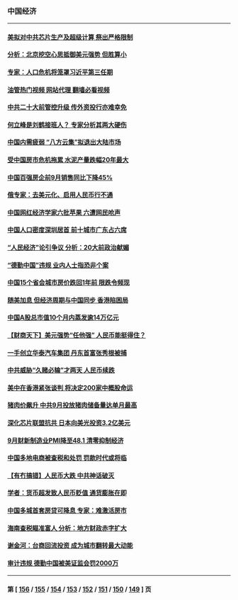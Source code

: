 ### 中国经济
---
#### [美拟对中共芯片生产及超级计算 祭出严格限制](../../pages/ncid283/n13838241.md?10040845) 
#### [分析：北京挖空心思抵御美元强势 但胜算小](../../pages/ncid283/n13838226.md?10040845) 
#### [专家：人口危机将笼罩习近平第三任期](../../pages/ncid283/n13837863.md?10040845) 
#### [油管热门视频 网站代理 翻墙必看视频](http://209.222.30.114:81/youtube.html?10040845)
#### [中共二十大前管控升级 传外资投行亦难幸免](../../pages/ncid283/n13837738.md?10040845) 
#### [何立峰是刘鹤接班人？ 专家分析其两大硬伤](../../pages/ncid283/n13837737.md?10040845) 
#### [中国内需疲弱 “八方云集”拟退出大陆市场](../../pages/ncid283/n13837811.md?10040845) 
#### [受中国房市危机拖累 水泥产量跌幅20年最大](../../pages/ncid283/n13837657.md?10040845) 
#### [中国百强房企前9月销售同比下降45%](../../pages/ncid283/n13837475.md?10040845) 
#### [俄专家：去美元化、启用人民币行不通](../../pages/ncid283/n13837392.md?10040845) 
#### [中国网红经济学家六批苹果 六遭网民呛声](../../pages/ncid283/n13837125.md?10040845) 
#### [中国人口密度深圳居首 前十城市广东占六席](../../pages/ncid283/n13837109.md?10040845) 
#### [“人民经济”论引争议 分析：20大前政治献媚](../../pages/ncid283/n13837230.md?10040845) 
#### [“德勤中国”违规 业内人士指恐非个案](../../pages/ncid283/n13837045.md?10040845) 
#### [中国15个省会城市房价跌回1年前 限跌令频现](../../pages/ncid283/n13836988.md?10040845) 
#### [随美加息 但经济周期与中国同步 香港陷困局](../../pages/ncid283/n13836895.md?10040845) 
#### [中国A股总市值10个月内蒸发逾14万亿元](../../pages/ncid283/n13836954.md?10040845) 
#### [【财商天下】美元强势“任他强” 人民币能挺得住？](../../pages/ncid283/n13836431.md?10040845) 
#### [一手创立华泰汽车集团 丹东首富张秀根被捕](../../pages/ncid283/n13836425.md?10040845) 
#### [中共威胁“久赌必输”才两天 人民币续跌](../../pages/ncid283/n13836354.md?10040845) 
#### [美中在香港紧张谈判 将决定200家中概股命运](../../pages/ncid283/n13834602.md?10040845) 
#### [猪肉价飙升 中共9月投放猪肉储备量达单月最高](../../pages/ncid283/n13833134.md?10040845) 
#### [深化芯片联盟抗共 日本向美光投资3.2亿美元](../../pages/ncid283/n13836337.md?10040845) 
#### [9月财新制造业PMI降至48.1 清零抑制经济](../../pages/ncid283/n13836244.md?10040845) 
#### [中国多地电商被查税和处罚 罚款时代或将临](../../pages/ncid283/n13836048.md?10040845) 
#### [【有冇搞错】人民币大跌 中共神话破灭](../../pages/ncid283/n13835616.md?10040845) 
#### [学者：货币超发致人民币贬值 通货膨胀在即](../../pages/ncid283/n13836134.md?10040845) 
#### [中国多城首套房贷可降息 专家：难激活房市](../../pages/ncid283/n13836006.md?10040845) 
#### [海南查税瞄准富人 分析：地方财政赤字扩大](../../pages/ncid283/n13835957.md?10040845) 
#### [谢金河：台商回流投资 成为城市翻转最大动能](../../pages/ncid283/n13835791.md?10040845) 
#### [审计违规 德勤中国被美证监会罚2000万](../../pages/ncid283/n13835766.md?10040845) 

---
#### 第 [ [156](./156.md?10040845) / [155](./155.md?10040845) / [154](./154.md?10040845) / [153](./153.md?10040845) / [152](./152.md?10040845) / [151](./151.md?10040845) / [150](./150.md?10040845) / [149](./149.md?10040845) ] 页

